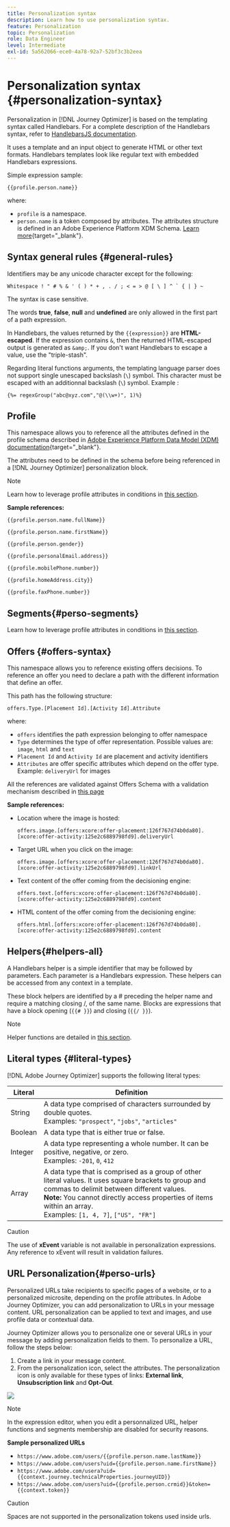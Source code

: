 ```yaml
---
title: Personalization syntax
description: Learn how to use personalization syntax.
feature: Personalization
topic: Personalization
role: Data Engineer
level: Intermediate
exl-id: 5a562066-ece0-4a78-92a7-52bf3c3b2eea
---
```

# Personalization syntax {#personalization-syntax}

Personalization in [!DNL Journey Optimizer] is based on the templating syntax called Handlebars.
For a complete description of the Handlebars syntax, refer to [HandlebarsJS documentation](https://handlebarsjs.com/).

It uses a template and an input object to generate HTML or other text formats. Handlebars templates look like regular text with embedded Handlebars expressions.

Simple expression sample: 

`{{profile.person.name}}`

where:

* `profile` is a namespace.
* `person.name` is a token composed by attributes. The attributes structure is defined in an Adobe Experience Platform XDM Schema. [Learn more](https://experienceleague.adobe.com/docs/experience-platform/xdm/home.html){target="_blank"}.

## Syntax general rules {#general-rules}

Identifiers may be any unicode character except for the following: 

```
Whitespace ! " # % & ' ( ) * + , . / ; < = > @ [ \ ] ^ ` { | } ~
```

The syntax is case sensitive.

The words **true**, **false**, **null** and **undefined** are only allowed in the first part of a path expression.

In Handlebars, the values returned by the `{{expression}}` are **HTML-escaped**. If the expression contains `&`, then the returned HTML-escaped output is generated as `&amp;`. If you don't want Handlebars to escape a value, use the "triple-stash".

Regarding literal functions arguments, the templating language parser does not support single unescaped backslash (`\`) symbol. This character must be escaped with an additionnal backslash (`\`) symbol. Example :

`{%= regexGroup("abc@xyz.com","@(\\w+)", 1)%}` 

## Profile

This namespace allows you to reference all the attributes defined in the profile schema described in [Adobe Experience Platform Data Model (XDM) documentation](https://experienceleague.adobe.com/docs/experience-platform/xdm/home.html){target="_blank"}.

The attributes need to be defined in the schema before being referenced in a [!DNL Journey Optimizer] personalization block.

>[!NOTE]
>
>Learn how to leverage profile attributes in conditions in [this section](functions/helpers.md#if-function).

**Sample references:**

`{{profile.person.name.fullName}}`

`{{profile.person.name.firstName}}`

`{{profile.person.gender}}`

`{{profile.personalEmail.address}}`

`{{profile.mobilePhone.number}}`

`{{profile.homeAddress.city}}`

`{{profile.faxPhone.number}}`

## Segments{#perso-segments}

Learn how to leverage profile attributes in conditions in [this section](functions/helpers.md#if-function).

## Offers {#offers-syntax}

This namespace allows you to reference existing offers decisions.
To reference an offer you need to declare a path with the different information that define an offer.

This path has the following structure:

`offers.Type.[Placement Id].[Activity Id].Attribute`

where:

* `offers` identifies the path expression belonging to offer namespace
* `Type`  determines the type of offer representation. Possible values are: `image`, `html` and `text`
* `Placement Id` and `Activity Id` are placement and activity identifiers
* `Attributes` are offer specific attributes which depend on the offer type. Example: `deliveryUrl` for images

All the references are validated against Offers Schema with a validation mechanism described in [this page](personalization-validation.md)

**Sample references:**

* Location where the image is hosted:

    `offers.image.[offers:xcore:offer-placement:126f767d74b0da80].[xcore:offer-activity:125e2c6889798fd9].deliveryUrl`

* Target URL when you click on the image:

    `offers.image.[offers:xcore:offer-placement:126f767d74b0da80].[xcore:offer-activity:125e2c6889798fd9].linkUrl`

* Text content of the offer coming from the decisioning engine:

    `offers.text.[offers:xcore:offer-placement:126f767d74b0da80].[xcore:offer-activity:125e2c6889798fd9].content`

* HTML content of the offer coming from the decisioning engine:

    `offers.html.[offers:xcore:offer-placement:126f767d74b0da80].[xcore:offer-activity:125e2c6889798fd9].content`


## Helpers{#helpers-all}

A Handlebars helper is a simple identifier that may be followed by parameters.
Each parameter is a Handlebars expression. These helpers can be accessed from any context in a template.

These block helpers are identified by a # preceding the helper name and require a matching closing /, of the same name. 
Blocks are expressions that have a block opening (`{{# }}`) and closing (`{{/ }}`).


>[!NOTE]
>
>Helper functions are detailed in [this section](functions/helpers.md).
>

## Literal types {#literal-types}

[!DNL Adobe Journey Optimizer] supports the following literal types:

| Literal | Definition |
| ------- | ---------- |
| String | A data type comprised of characters surrounded by double quotes. <br>Examples: `"prospect"`, `"jobs"`, `"articles"` |
| Boolean | A data type that is either true or false.|
| Integer | A data type representing a whole number. It can be positive, negative, or zero. <br>Examples: `-201`, `0`, `412` |
| Array | A data type that is comprised as a group of other literal values. It uses square brackets to group and commas to delimit between different values. <br> **Note:** You cannot directly access properties of items within an array. <br> Examples: `[1, 4, 7]`, `["US", "FR"]` |  

>[!CAUTION]
>
>The use of **xEvent** variable is not available in personalization expressions. Any reference to xEvent will result in validation failures.

## URL Personalization{#perso-urls}

Personalized URLs take recipients to specific pages of a website, or to a personalized microsite, depending on the profile attributes. In Adobe Journey Optimizer, you can add personalization to URLs in your message content. URL personalization can be applied to text and images, and use profile data or contextual data.

Journey Optimizer allows you to personalize one or several URLs in your message by adding personalization fields to them. To personalize a URL, follow the steps below:

1. Create a link in your message content.
1. From the personalization icon, select the attributes. The personalization icon is only available for these types of links: **External link**, **Unsubscription link** and **Opt-Out**.

![](assets/perso-url.png)

>[!NOTE]
>
>In the expression editor, when you edit a personnalized URL, helper functions and segments membership are disabled for security reasons.
>

**Sample personalized URLs**

* `https://www.adobe.com/users/{{profile.person.name.lastName}}` 
* `https://www.adobe.com/users?uid={{profile.person.name.firstName}}`
* `https://www.adobe.com/usera?uid={{context.journey.technicalProperties.journeyUID}}`
* `https://www.adobe.com/users?uid={{profile.person.crmid}}&token={{context.token}}`

>[!CAUTION]
>
>Spaces are not supported in the personalization tokens used inside urls.
